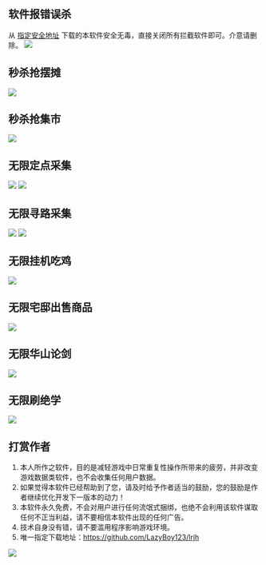 ## 软件报错误杀
从 [指定安全地址](https://github.com/LazyBoy123/lrjh) 下载的本软件安全无毒，直接关闭所有拦截软件即可。介意请删除。
![](https://github.com/LazyBoy123/lrjh/blob/master/img/use/safe.png)

## 秒杀抢摆摊
![](https://github.com/LazyBoy123/lrjh/blob/master/img/use/b1.png)

## 秒杀抢集市
![](https://github.com/LazyBoy123/lrjh/blob/master/img/use/j1.png)
## 无限定点采集
![](https://github.com/LazyBoy123/lrjh/blob/master/img/use/d1.PNG)
![](https://github.com/LazyBoy123/lrjh/blob/master/img/use/d2.PNG)
## 无限寻路采集
![](https://github.com/LazyBoy123/lrjh/blob/master/img/use/x1.png)
![](https://github.com/LazyBoy123/lrjh/blob/master/img/use/x2.png)
## 无限挂机吃鸡
![](https://github.com/LazyBoy123/lrjh/blob/master/img/use/c1.png)
## 无限宅邸出售商品
![](https://github.com/LazyBoy123/lrjh/blob/master/img/use/z.png)
## 无限华山论剑
![](https://github.com/LazyBoy123/lrjh/blob/master/img/use/h1.png)
## 无限刷绝学
![](https://github.com/LazyBoy123/lrjh/blob/master/img/use/l.png)
## 打赏作者
1. 本人所作之软件，目的是减轻游戏中日常重复性操作所带来的疲劳，并非改变游戏数据类软件，也不会收集任何用户数据。
2. 如果觉得本软件已经帮助到了您，请及时给予作者适当的鼓励，您的鼓励是作者继续优化开发下一版本的动力！
3. 本软件永久免费，不会对用户进行任何流氓式捆绑，也绝不会利用该软件谋取任何不正当利益，请不要相信本软件出现的任何广告。
4. 技术自身没有错，请不要滥用程序影响游戏环境。
5. 唯一指定下载地址：https://github.com/LazyBoy123/lrjh

![](https://github.com/LazyBoy123/lrjh/blob/master/img/use/ds2.jpg)
